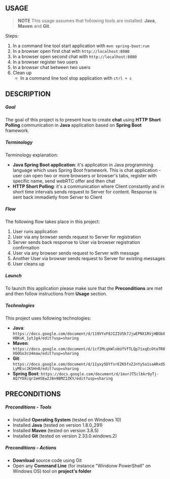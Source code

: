USAGE
-----

> **NOTE** This usage assumes that following tools are installed: **Java**, **Maven** and **Git**.

Steps:
1. In a command line tool start application with `mvn spring-boot:run`
1. In a browser open first chat with `http://localhost:8080`
1. In a browser open second chat with `http://localhost:8080`
1. In a browser register two users
1. In a browser chat between two users
1. Clean up
     * In a command line tool stop application with `ctrl + c`


DESCRIPTION
-----------

##### Goal
The goal of this project is to present how to create **chat** using **HTTP Short Polling** communication in **Java** application based on **Spring Boot** framework.

##### Terminology
Terminology explanation:
* **Java Spring Boot application**: it's application in Java programming language which uses Spring Boot framework. This is chat application - user can open two or more browsers or browser's tabs, register with specific name, send webRTC offer and then chat
* **HTTP Short Polling**: it's a communication where Client constantly and in short time intervals sends request to Server for content. Response is sent back immadietly from Server to Client


##### Flow
The following flow takes place in this project:
1. User runs application
1. User via any browser sends request to Server for registration
1. Server sends back response to User via browser registration confirmation 
1. User via any browser sends request to Server with message
1. Another User via browser sends request to Server for existing messages
1. User cleans up

##### Launch
To launch this application please make sure that the **Preconditions** are met and then follow instructions from **Usage** section.

##### Technologies
This project uses following technologies:
* **Java**: `https://docs.google.com/document/d/119VYxF8JIZIUSk7JjwEPNX1RVjHBGbXHBKuK_1ytJg4/edit?usp=sharing`
* **Maven**: `https://docs.google.com/document/d/1cfIMcqkWlobUfVfTLQp7ixqEcOtoTR8X6OGo3cU4maw/edit?usp=sharing`
* **Git**: `https://docs.google.com/document/d/1Iyxy5DYfsrEZK5fxZJnYy5a1saARxd5LyMEscJKSHn0/edit?usp=sharing`
* **Spring Boot**: `https://docs.google.com/document/d/1mvrJT5clbkr9yTj-AQ7YOXcqr2eHSEw2J8n9BMZIZKY/edit?usp=sharing`


PRECONDITIONS
-------------

##### Preconditions - Tools
* Installed **Operating System** (tested on Windows 10)
* Installed **Java** (tested on version 1.8.0_291)
* Installed **Maven** (tested on version 3.8.5)
* Installed **Git** (tested on version 2.33.0.windows.2)

##### Preconditions - Actions
* **Download** source code using Git 
* Open any **Command Line** (for instance "Windonw PowerShell" on Windows OS) tool on **project's folder**